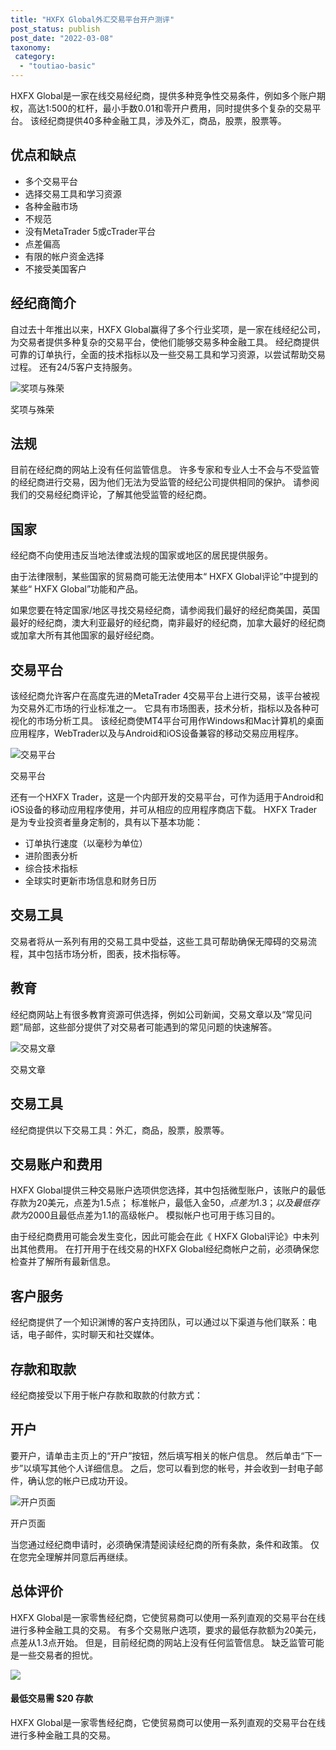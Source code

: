```yaml
---
title: "HXFX Global外汇交易平台开户测评"
post_status: publish
post_date: "2022-03-08"
taxonomy:
 category: 
  - "toutiao-basic"
---
```


HXFX Global是一家在线交易经纪商，提供多种竞争性交易条件，例如多个账户期权，高达1:500的杠杆，最小手数0.01和零开户费用，同时提供多个复杂的交易平台。 该经纪商提供40多种金融工具，涉及外汇，商品，股票，股票等。

## 优点和缺点
- 多个交易平台
- 选择交易工具和学习资源
- 各种金融市场
- 不规范
- 没有MetaTrader 5或cTrader平台
- 点差偏高
- 有限的帐户资金选择
- 不接受美国客户


## 经纪商简介

自过去十年推出以来，HXFX Global赢得了多个行业奖项，是一家在线经纪公司，为交易者提供多种复杂的交易平台，使他们能够交易多种金融工具。 经纪商提供可靠的订单执行，全面的技术指标以及一些交易工具和学习资源，以尝试帮助交易过程。 还有24/5客户支持服务。

![奖项与殊荣](https://cdn.fendou.la/funstoutiao/2020/12/HXFX-Global-Review-Awards-and-Recognitions-1024x192.jpg "奖项与殊荣")

奖项与殊荣

## 法规

目前在经纪商的网站上没有任何监管信息。 许多专家和专业人士不会与不受监管的经纪商进行交易，因为他们无法为受监管的经纪公司提供相同的保护。 请参阅我们的交易经纪商评论，了解其他受监管的经纪商。

## 国家

经纪商不向使用违反当地法律或法规的国家或地区的居民提供服务。

由于法律限制，某些国家的贸易商可能无法使用本“ HXFX Global评论”中提到的某些“ HXFX Global”功能和产品。

如果您要在特定国家/地区寻找交易经纪商，请参阅我们最好的经纪商美国，英国最好的经纪商，澳大利亚最好的经纪商，南非最好的经纪商，加拿大最好的经纪商或加拿大所有其他国家的最好经纪商。

## 交易平台

该经纪商允许客户在高度先进的MetaTrader 4交易平台上进行交易，该平台被视为交易外汇市场的行业标准之一。 它具有市场图表，技术分析，指标以及各种可视化的市场分析工具。 该经纪商使MT4平台可用作Windows和Mac计算机的桌面应用程序，WebTrader以及与Android和iOS设备兼容的移动交易应用程序。

![交易平台](https://cdn.fendou.la/funstoutiao/2020/12/HXFX-Global-Review-Trading-Patform.jpg "交易平台")

交易平台

还有一个HXFX Trader，这是一个内部开发的交易平台，可作为适用于Android和iOS设备的移动应用程序使用，并可从相应的应用程序商店下载。 HXFX Trader是为专业投资者量身定制的，具有以下基本功能：
- 订单执行速度（以毫秒为单位）
- 进阶图表分析
- 综合技术指标
- 全球实时更新市场信息和财务日历

## 交易工具

交易者将从一系列有用的交易工具中受益，这些工具可帮助确保无障碍的交易流程，其中包括市场分析，图表，技术指标等。

## 教育

经纪商网站上有很多教育资源可供选择，例如公司新闻，交易文章以及“常见问题”局部，这些部分提供了对交易者可能遇到的常见问题的快速解答。

![交易文章](https://cdn.fendou.la/funstoutiao/2020/12/HXFX-Global-Review-Trading-Articles-1024x291.jpg "交易文章")

交易文章

## 交易工具

经纪商提供以下交易工具：外汇，商品，股票，股票等。

## 交易账户和费用

HXFX Global提供三种交易账户选项供您选择，其中包括微型账户，该账户的最低存款为20美元，点差为1.5点； 标准帐户，最低入金$50，点差为1.3； 以及最低存款为$2000且最低点差为1.1的高级帐户。 模拟帐户也可用于练习目的。

由于经纪商费用可能会发生变化，因此可能会在此《 HXFX Global评论》中未列出其他费用。 在打开用于在线交易的HXFX Global经纪商帐户之前，必须确保您检查并了解所有最新信息。

## 客户服务

经纪商提供了一个知识渊博的客户支持团队，可以通过以下渠道与他们联系：电话，电子邮件，实时聊天和社交媒体。

## 存款和取款

经纪商接受以下用于帐户存款和取款的付款方式：

## 开户

要开户，请单击主页上的“开户”按钮，然后填写相关的帐户信息。 然后单击“下一步”以填写其他个人详细信息。 之后，您可以看到您的帐号，并会收到一封电子邮件，确认您的帐户已成功开设。

![开户页面](https://cdn.fendou.la/funstoutiao/2020/12/HXFX-Global-Review-Account-Opening-Page.jpg "开户页面")

开户页面

当您通过经纪商申请时，必须确保清楚阅读经纪商的所有条款，条件和政策。 仅在您完全理解并同意后再继续。

## 总体评价

HXFX Global是一家零售经纪商，它使贸易商可以使用一系列直观的交易平台在线进行多种金融工具的交易。 有多个交易账户选项，要求的最低存款额为20美元，点差从1.3点开始。 但是，目前经纪商的网站上没有任何监管信息。 缺乏监管可能是一些交易者的担忧。

![](https://cdn.fendou.la/funstoutiao/2020/12/HXFX-Global-Logo.png)

#### 最低交易需 $20 存款

HXFX Global是一家零售经纪商，它使贸易商可以使用一系列直观的交易平台在线进行多种金融工具的交易。
